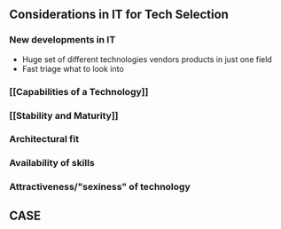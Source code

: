 ## Considerations in IT for Tech Selection
### New developments in IT
- Huge set of different technologies vendors products in just one field
- Fast triage what to look into
### [[Capabilities of a Technology]]

### [[Stability and Maturity]]

### Architectural fit
### Availability of skills
### Attractiveness/"sexiness" of technology


## CASE 